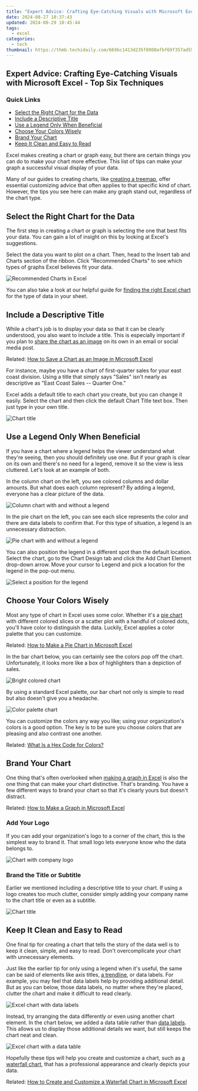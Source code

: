 ```yaml
---
title: "Expert Advice: Crafting Eye-Catching Visuals with Microsoft Excel - Top Six Techniques"
date: 2024-08-27 18:37:43
updated: 2024-08-29 10:45:44
tags:
  - excel
categories:
  - tech
thumbnail: https://thmb.techidaily.com/669bc1413d235f8908afbf69f357ad5578fda1c3066e7cdb610eb41a93c8a8ff.jpeg
---
```


## Expert Advice: Crafting Eye-Catching Visuals with Microsoft Excel - Top Six Techniques

### Quick Links

* [Select the Right Chart for the Data](https://facebook-clips.techidaily.com/quick-online-mp3-generator-from-fb-videos-2023-updates-for-2024/)
* [Include a Descriptive Title](https://remote-screen-capture.techidaily.com/updated-in-2024-how-to-guide-elevating-gameplay-recordings-via-obs/)
* [Use a Legend Only When Beneficial](https://activate-lock.techidaily.com/bypass-icloud-activation-lock-with-imei-code-on-your-iphone-12-mini-by-drfone-ios/)
* [Choose Your Colors Wisely](https://remote-screen-capture.techidaily.com/updated-insiders-selection-premium-webinar-tools/)
* [Brand Your Chart](https://desktop-recording.techidaily.com/new-exclusive-guide-top-5-streamlined-recording-software/)
* [Keep It Clean and Easy to Read](https://twitter-clips.techidaily.com/updated-in-2024-tweets-unfolded-yearly-guide-to-social-reactions/)

 Excel makes creating a chart or graph easy, but there are certain things you can do to make your chart more effective. This list of tips can make your graph a successful visual display of your data.

 Many of our guides to creating charts, like [creating a treemap](https://extra-guidance.techidaily.com/maximizing-value-in-your-cloud-service-expenditure-for-2024/), offer essential customizing advice that often applies to that specific kind of chart. However, the tips you see here can make any graph stand out, regardless of the chart type.

##  Select the Right Chart for the Data

 The first step in creating a chart or graph is selecting the one that best fits your data. You can gain a lot of insight on this by looking at Excel's suggestions.

 Select the data you want to plot on a chart. Then, head to the Insert tab and Charts section of the ribbon. Click "Recommended Charts" to see which types of graphs Excel believes fit your data.

![Recommended Charts in Excel](https://static1.howtogeekimages.com/wordpress/wp-content/uploads/2021/12/RecommendedCharts-ExcelChartTips.png) 

 You can also take a look at our helpful guide for [finding the right Excel chart](https://android-transfer.techidaily.com/in-2024-tips-of-transferring-messages-from-xiaomi-13t-pro-to-iphone-1415-drfone-by-drfone-transfer-from-android-transfer-from-android/) for the type of data in your sheet.

##  Include a Descriptive Title

 While a chart's job is to display your data so that it can be clearly understood, you also want to include a title. This is especially important if you plan to [share the chart as an image](https://fake-location.techidaily.com/how-can-i-use-a-fake-gps-without-mock-location-on-infinix-smart-8-hd-drfone-by-drfone-virtual-android/) on its own in an email or social media post.

Related: [How to Save a Chart as an Image in Microsoft Excel](https://fake-location.techidaily.com/how-can-i-use-a-fake-gps-without-mock-location-on-infinix-smart-8-hd-drfone-by-drfone-virtual-android/) 

 For instance, maybe you have a chart of first-quarter sales for your east coast division. Using a title that simply says "Sales" isn't nearly as descriptive as "East Coast Sales -- Quarter One."

 Excel adds a default title to each chart you create, but you can change it easily. Select the chart and then click the default Chart Title text box. Then just type in your own title.

![Chart title](https://static1.howtogeekimages.com/wordpress/wp-content/uploads/2021/12/Title-ExcelChartTips.png) 

##  Use a Legend Only When Beneficial

 If you have a chart where a legend helps the viewer understand what they're seeing, then you should definitely use one. But if your graph is clear on its own and there's no need for a legend, remove it so the view is less cluttered. Let's look at an example of both.

 In the column chart on the left, you see colored columns and dollar amounts. But what does each column represent? By adding a legend, everyone has a clear picture of the data.

![Column chart with and without a legend](https://static1.howtogeekimages.com/wordpress/wp-content/uploads/2021/12/ColumnChartLegend-ExcelChartTips.png) 

 In the pie chart on the left, you can see each slice represents the color and there are data labels to confirm that. For this type of situation, a legend is an unnecessary distraction.

![Pie chart with and without a legend](https://static1.howtogeekimages.com/wordpress/wp-content/uploads/2021/12/PieChartLegend-ExcelChartTips.png) 

 You can also position the legend in a different spot than the default location. Select the chart, go to the Chart Design tab and click the Add Chart Element drop-down arrow. Move your cursor to Legend and pick a location for the legend in the pop-out menu.

![Select a position for the legend](https://static1.howtogeekimages.com/wordpress/wp-content/uploads/2021/12/AddPositionLegend-ExcelChartTips.png) 

##  Choose Your Colors Wisely

 Most any type of chart in Excel uses some color. Whether it's a [pie chart](https://some-techniques.techidaily.com/2024-approved-how-to-download-process-and-save-youtube-hosted-tweet-videos-as-mp3s/) with different colored slices or a scatter plot with a handful of colored dots, you'll have color to distinguish the data. Luckily, Excel applies a color palette that you can customize.

Related: [How to Make a Pie Chart in Microsoft Excel](https://some-techniques.techidaily.com/2024-approved-how-to-download-process-and-save-youtube-hosted-tweet-videos-as-mp3s/) 

 In the bar chart below, you can certainly see the colors pop off the chart. Unfortunately, it looks more like a box of highlighters than a depiction of sales.

![Bright colored chart](https://static1.howtogeekimages.com/wordpress/wp-content/uploads/2021/12/BrightChart-ExcelChartTips.png) 

 By using a standard Excel palette, our bar chart not only is simple to read but also doesn't give you a headache.

![Color palette chart](https://static1.howtogeekimages.com/wordpress/wp-content/uploads/2021/12/ColorPaletteChart-ExcelChartTips.png) 

 You can customize the colors any way you like; using your organization's colors is a good option. The key is to be sure you choose colors that are pleasing and also contrast one another.

Related: [What Is a Hex Code for Colors?](https://screen-capture.techidaily.com/updated-2024-approved-elite-group-of-high-speed-video-snapshot-apps/) 

##  Brand Your Chart

 One thing that's often overlooked when [making a graph in Excel](https://technical-tips.techidaily.com/top-techniques-for-enhancing-photo-quality-on-your-ios-device/) is also the one thing that can make your chart distinctive. That's branding. You have a few different ways to brand your chart so that it's clearly yours but doesn't distract.

Related: [How to Make a Graph in Microsoft Excel](https://technical-tips.techidaily.com/top-techniques-for-enhancing-photo-quality-on-your-ios-device/) 

###  Add Your Logo

 If you can add your organization's logo to a corner of the chart, this is the simplest way to brand it. That small logo lets everyone know who the data belongs to.

![Chart with company logo](https://static1.howtogeekimages.com/wordpress/wp-content/uploads/2021/12/BrandLogo-ExcelChartTips.png) 

###  Brand the Title or Subtitle

 Earlier we mentioned including a descriptive title to your chart. If using a logo creates too much clutter, consider simply adding your company name to the chart title or even as a subtitle.

![Chart title](https://static1.howtogeekimages.com/wordpress/wp-content/uploads/2021/12/Title-ExcelChartTips.png) 

##  Keep It Clean and Easy to Read

 One final tip for creating a chart that tells the story of the data well is to keep it clean, simple, and easy to read. Don't overcomplicate your chart with unnecessary elements.

 Just like the earlier tip for only using a legend when it's useful, the same can be said of elements like axis titles, [a trendline](https://remote-screen-capture.techidaily.com/2024-approved-udemy-alternatives-10-best-online-learning-sites-like-udemy/), or data labels. For example, you may feel that data labels help by providing additional detail. But as you can below, those data labels, no matter where they're placed, clutter the chart and make it difficult to read clearly.

![Excel chart with data labels](https://static1.howtogeekimages.com/wordpress/wp-content/uploads/2021/12/DataLabels-ExcelChartTips.png) 

 Instead, try arranging the data differently or even using another chart element. In the chart below, we added a data table rather than [data labels](https://tech-recovery.techidaily.com/top-gaming-console-picks-for-the-year-2024/). This allows us to display those additional details we want, but still keeps the chart neat and clean.

![Excel chart with a data table](https://static1.howtogeekimages.com/wordpress/wp-content/uploads/2021/12/DataTable-ExcelChartTips.png) 

 Hopefully these tips will help you create and customize a chart, such as [a waterfall chart](https://youtube-docs.techidaily.com/approved-strategies-for-effective-youtube-playlist-distribution/), that has a professional appearance and clearly depicts your data.

Related: [How to Create and Customize a Waterfall Chart in Microsoft Excel](https://youtube-docs.techidaily.com/approved-strategies-for-effective-youtube-playlist-distribution/)

<ins class="adsbygoogle"
     style="display:block"
     data-ad-format="autorelaxed"
     data-ad-client="ca-pub-7571918770474297"
     data-ad-slot="1223367746"></ins>



<ins class="adsbygoogle"
     style="display:block"
     data-ad-client="ca-pub-7571918770474297"
     data-ad-slot="8358498916"
     data-ad-format="auto"
     data-full-width-responsive="true"></ins>
